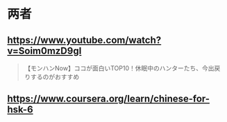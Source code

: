 # 两者

## https://www.youtube.com/watch?v=Soim0mzD9gI

> 【モンハンNow】ココが面白いTOP10！休眠中のハンターたち、今出戻りするのがおすすめ

## https://www.coursera.org/learn/chinese-for-hsk-6
